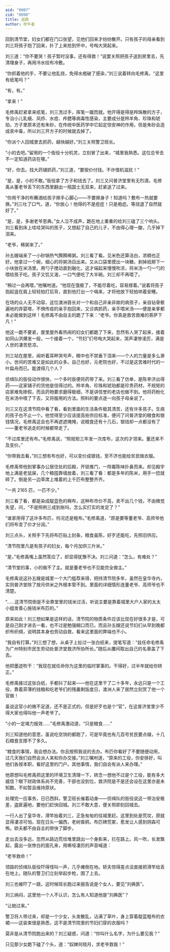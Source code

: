 ```yaml
---
aid: "0007"
zid: "0098"
title: 逃跑
author: 吹牛者
---
```


回到清节堂，妇女们都在门口张望，见他们回来才纷纷散开。只有孩子的母亲看到刘三将孩子抱了回来，扑了上来抢到怀中，号啕大哭起来。

刘三道：“你不要哭！孩子暂时没事，还有得救！”说罢关照把孩子送到房里去，先清理身子，再用冷水绞布冷敷。

“你抓着他的手，不要让他乱挠，免得水疱破了感染，”刘三说着转向毛修禹，“这里有纸笔吗？”

“有，有。”

“拿来！”

毛修禹赶紧拿来纸笔，刘三洗过手，挥笔一蹴而就。他开得是得是羚珠散的方子，专治小儿乳蛾、风痧、水痘、痄腮等病毒性感染，主要成分是羚羊角、珍珠和琥珀，方子里原本还有朱砂，在传统中医药学中它起定惊安神的作用，但是朱砂会造成汞中毒，所以刘三开方子的时候就去掉了。

“你派个人回城里去抓药，越快越好。”刘三关照警卫班长。

“小的去吧。”留用的一个衙役十分机灵，立刻冒了出来，“城里我熟悉。这位总爷去不一定知道药店在哪。”

“好，你去。找大药铺抓药，”刘三道，“要按价付钱。不许借机滋扰！”

“是，是，小的不敢。”衙役拿了方子和钱去了。刘三又问普济堂里有无烈酒，毛修禹从董老爷丢下的东西里翻出一瓶国士无双来，赶紧送了过来。

“你用干净的布蘸酒给孩子擦手心脚心——不要擦身子！知道吗？敷布一热就要换。”刘三吐了口气，道，“你放心！他得的不是痘症！只是疱症。等烧退了自然就好了。”

“是，是，多谢老爷恩典。”女人泣不成声，跪在地上重重的给刘三磕了三个响头。刘三看到床上哇哇哭叫的孩子，又想起了自己的儿子，不由得心理一酸，几乎掉下泪来。

“老爷，稀粥来了。”

孙五嫂端来了一小砂锅热气腾腾稀粥。刘三看了看。见米色还算洁白，浓稠也正好。他拿过一个碗，细心的将粥汤舀出来。又从口袋里摸出一块糖，剥掉纸掰下一小块放在米汤里。用勺子搅动直到融化，这才端起来慢慢吹凉，将米汤一勺一勺的喂给孩子吃。孩子又饥又渴，一口气便吃了大半碗。刘三却不再喂了。

“稍过一会再喂，”他嘱咐道。“他现在饿极了，不能尽着吃，容易撑着。”说着将孩子抱起竖在肩上轻轻拍打后背，直到他打出一个嗝来，才将他放下轻拍哄着安睡。

在场的众人无不动容，这位澳洲首长对一个和自己非亲非故的病孩子，亲自钻骨骸遍地的弃婴塔，不惧传疫的亲手抱回来，又诊病抓药，亲手喂米汤——便是亲爹都未必能做到这样！毛修禹不由自主的跪了下来：“老爷。你真是救苦救难的菩萨下凡！”

他这一跪不要紧，屋里屋外看热闹的妇女们都跪了下来，忽然有人哭了起来，接着如同山洪爆发一般，一个接着一个，“节妇”们号啕大哭起来，哭声凄惨凌厉，满是人世的凄苦悲凉。

刘三站在屋里，闻听着耳畔哭号声，眼中也不禁垂下泪来——个人的力量是多么渺小。世间的苦难又是如此的众多。自己也好，元老院也好，不过是这苦难时代的一叶扁舟而已。能渡得几个人？

侦缉队的衙役动作很快，一个多时辰便将药带了来。刘三看了仿单，是陈李济出得药——这家铺子的货他是信得过的。羚羊角、珍珠和琥珀都是珍贵药材，不规矩的店家难免掺假，而且药物要求磨得极细，不是讲信誉的老店也做不到。他将药粉化在米汤中喂了下去，又将服用的方法。照料的要点逐一向孩子母亲说了。

刘三又在这清节院中看了看，看到里面的生活条件极其清苦，还有许多孩子。生病的孩子也不止一个。他觉得至少应该提高些供应标准，便问了问普济堂的粮食和银钱情况，毛修禹这会也不再遮遮掩掩，说粮食还有十几石，银钱却一点都没有了——董老爷逃走的时候都带走了。

“不过库里还有布。”毛修禹说，“照规矩三年发一次库布，这次的才领来。董还来不及变价。”

“你带我去看，”刘三想有布也好，可以变价成银钱，至不济也能给贫民做衣服。

毛修禹带他到掌事办公居住处的后殿，开锁推门，一阵霉陈味扑鼻而来。却见殿宇地上满是老鼠屎，几个粮囤靠墙放着，刘三看了看：都是多年的陈米，用手一捻就碎了。倒是另一边草席上堆着的上千匹布整整齐齐。

“一共 2165 匹，一匹不少。”

刘三看了看，都是染成靛蓝色的棉布，这种布市价不高，卖不出几个钱，不由微觉失望，问，“不是照例三成到账吗，怎么实打实的发足了？”

“谁家用得了这许多布匹，何况还是粗布。”毛修禹道，“原是要等董老爷、高师爷他们将布变了价才分润。”

刘三点头，关照手下先将布匹贴上封条，粮食虽陈，好歹还能吃，先照旧供应。

“清节院里凡是有孩子的妇女，每个月加供三升米。”

“是，”毛修禹嘴上虽然答应了，却显得犹豫不决。刘三问道：“怎么，有难处？”

“清节堂的事，小的做不了主。就是董老爷也不见能完全做主。”

毛修禹说这孙五嫂是城里一个大门槛荐来得，把持清节院多年，虽然在皇华寺内，实则普济堂除了按月供米之外根本管不到。里面的详细情形连董老爷、高师爷也不清楚。

“……这清节院倒是不全靠堂里的钱米过活，听说主要是靠着城里大户人家的太太小姐发善心施钱米布匹的。”

原来如此！刘三想如果是这样的话，清节院的物质条件应该比现在好很多才是，可是自己刚才进去一看，也不过是勉强糊口而已。而且孙五嫂还说节妇们从早到晚都织布织绸，说明其本身也劳动自救，看来这里面的弊端也不小。

“我自有打算。”刘三想了想，从桌子上扯过一张白纸来，提笔写道：“兹任命毛修禹为广州特别市民生劳动处普济堂救济所协所长。”随后从腰间取出自己的名章盖了下去。

他把墨迹吹干：“我现在就任命你为这里的临时掌事的。干得好，过半年就给你转正。”

毛修禹接过这张白纸，手都抖了起来——他在这里干了二十多年，永远只是一个工役，靠着菲薄的钱粮和吃老爷们的残羹剩饭度日，澳洲人来了居然立刻赏了他一个官做！

虽说这官小的微不足道，还不是正式的。但是好歹也是个“官”，在这普济堂里少不得大家也得叫他一声老爷了。

“小的一定竭力报效……”毛修禹激动道，“只是粮食……”

刘三知道他的意思，虽说吃空饷的都跑了，可是毕竟也有几百号贫民要点缀，十几石粮食支撑不了多久。

“粮食的事情，我会想办法。你且按照我说的去办。布匹你看好了不要随便动用，过几天我们自然会派人来和你办交接。”刘三嘱咐道，“原来的工役，你安排好，叫他们各按本职，看好这里的门户。其他事情，我们自会有派人来办理。”

他原想叫毛修禹把这里的环境卫生清理一下，转念一想他不过是个工役，能有多大威信？眼下财政体系尚不完善，干部也没到位，救济院是不是还会设在这里亦是未知数。不如暂且维持原状。

处理完一应事务，日已西斜，警卫班长催着动身——侦缉队的衙役说这一带治安极差，盗匪遍地，要他们赶快回城。刘三不敢大意，便关照即刻回城去。

一行人出了皇华寺，滑竿抬着刘三，正急匆匆的往城里赶。这里到处是荒坟，原就显得凄凉可怕，现在日头一偏西，老树昏鸦，布匹碑荒冢，愈发让人感到阴森可怖。轿夫都不由自主的带快了脚步。

走出去没多远，忽然从路边荒坟堆里跳出一个身影来，拦在路上。风一吹，长发飘起，露出一张惨白的面孔来，用嘶哑凄厉的声音喊道：

“老爷救命！”

领路的侦缉队衙役吓得怪叫一声，几乎瘫倒在地。轿夫惊得差点没直接把滑竿给丢在地上。随队的警卫们立刻举起步枪，围了上去。

刘三也被吓了一跳，这时候班长跑过来报告说是个女人，要见“刘典医”。

刘三纳闷，这里他一个人不认识，怎么有人知道他是“刘典医”？

“让她过来。”

警卫将人带过来，却是一个少女，头发散乱，沾满了草叶，身上穿着靛蓝粗布的衣裙——这装束很是熟悉，这不是清节院里的节妇们穿的衣服吗？

莫非是从清节院跑出来的？刘三疑惑，问道：“你叫什么名字，为什么要见我？”

只见那少女跪下磕了个头，道：“奴婢何晓月，求老爷救我！”
